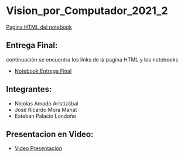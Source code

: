 # Vision_por_Computador_2021_2


[Pagina HTML del notebook](https://epalaciol.github.io/Vision_por_Computador_2021_2/)


## Entrega Final:
 continuación se encuentra los links de la pagina HTML y los notebooks
- [Notebook Entrega Final](https://github.com/Epalaciol/Vision_por_Computador_2021_2/blob/master/final.ipynb)


## Integrantes:
- Nicolas Amado Aristizábal
- José Ricardo Mora Manat
- Esteban Palacio Londoño


## Presentacion en Video:

- [Video Presentacion](https://youtu.be/L6AaLuFKjQQ)



